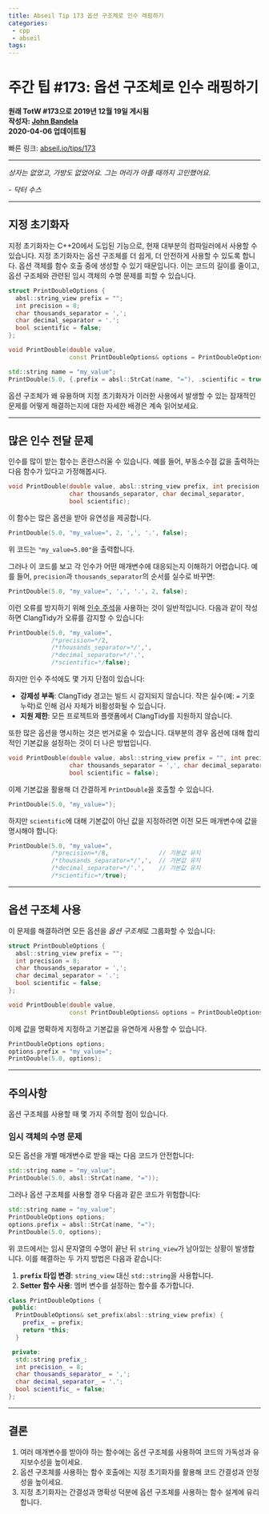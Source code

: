 ```yaml
---
title: Abseil Tip 173 옵션 구조체로 인수 래핑하기
categories:
 - cpp
 - abseil
tags:
---
```



# 주간 팁 #173: 옵션 구조체로 인수 래핑하기

**원래 TotW #173으로 2019년 12월 19일 게시됨**  
**작성자: [John Bandela](mailto:jbandela@google.com)**  
**2020-04-06 업데이트됨**

빠른 링크: [abseil.io/tips/173](https://abseil.io/tips/173)

---

*상자는 없었고, 가방도 없었어요. 그는 머리가 아플 때까지 고민했어요.*

*- 닥터 수스*

---

## 지정 초기화자

지정 초기화자는 C++20에서 도입된 기능으로, 현재 대부분의 컴파일러에서 사용할 수 있습니다. 지정 초기화자는 옵션 구조체를 더 쉽게, 더 안전하게 사용할 수 있도록 합니다. 옵션 객체를 함수 호출 중에 생성할 수 있기 때문입니다. 이는 코드의 길이를 줄이고, 옵션 구조체와 관련된 임시 객체의 수명 문제를 피할 수 있습니다.

```cpp
struct PrintDoubleOptions {
  absl::string_view prefix = "";
  int precision = 8;
  char thousands_separator = ',';
  char decimal_separator = '.';
  bool scientific = false;
};

void PrintDouble(double value,
                 const PrintDoubleOptions& options = PrintDoubleOptions{});

std::string name = "my_value";
PrintDouble(5.0, {.prefix = absl::StrCat(name, "="), .scientific = true});
```

옵션 구조체가 왜 유용하며 지정 초기화자가 이러한 사용에서 발생할 수 있는 잠재적인 문제를 어떻게 해결하는지에 대한 자세한 배경은 계속 읽어보세요.

---

## 많은 인수 전달 문제

인수를 많이 받는 함수는 혼란스러울 수 있습니다. 예를 들어, 부동소수점 값을 출력하는 다음 함수가 있다고 가정해봅시다.

```cpp
void PrintDouble(double value, absl::string_view prefix, int precision,
                 char thousands_separator, char decimal_separator,
                 bool scientific);
```

이 함수는 많은 옵션을 받아 유연성을 제공합니다.

```cpp
PrintDouble(5.0, "my_value=", 2, ',', '.', false);
```

위 코드는 `"my_value=5.00"`을 출력합니다.

그러나 이 코드를 보고 각 인수가 어떤 매개변수에 대응되는지 이해하기 어렵습니다. 예를 들어, `precision`과 `thousands_separator`의 순서를 실수로 바꾸면:

```cpp
PrintDouble(5.0, "my_value=", ',', '.', 2, false);
```

이런 오류를 방지하기 위해 [인수 주석](http://clang.llvm.org/extra/clang-tidy/checks/bugprone/argument-comment.html)을 사용하는 것이 일반적입니다. 다음과 같이 작성하면 ClangTidy가 오류를 감지할 수 있습니다:

```cpp
PrintDouble(5.0, "my_value=",
            /*precision=*/2,
            /*thousands_separator=*/',',
            /*decimal_separator=*/'.',
            /*scientific=*/false);
```

하지만 인수 주석에도 몇 가지 단점이 있습니다:

- **강제성 부족**: ClangTidy 경고는 빌드 시 감지되지 않습니다. 작은 실수(예: `=` 기호 누락)로 인해 검사 자체가 비활성화될 수 있습니다.
- **지원 제한**: 모든 프로젝트와 플랫폼에서 ClangTidy를 지원하지 않습니다.

또한 많은 옵션을 명시하는 것은 번거로울 수 있습니다. 대부분의 경우 옵션에 대해 합리적인 기본값을 설정하는 것이 더 나은 방법입니다.

```cpp
void PrintDouble(double value, absl::string_view prefix = "", int precision = 8,
                 char thousands_separator = ',', char decimal_separator = '.',
                 bool scientific = false);
```

이제 기본값을 활용해 더 간결하게 `PrintDouble`을 호출할 수 있습니다.

```cpp
PrintDouble(5.0, "my_value=");
```

하지만 `scientific`에 대해 기본값이 아닌 값을 지정하려면 이전 모든 매개변수에 값을 명시해야 합니다:

```cpp
PrintDouble(5.0, "my_value=",
            /*precision=*/8,              // 기본값 유지
            /*thousands_separator=*/',',  // 기본값 유지
            /*decimal_separator=*/'.',    // 기본값 유지
            /*scientific=*/true);
```

---

## 옵션 구조체 사용

이 문제를 해결하려면 모든 옵션을 *옵션 구조체*로 그룹화할 수 있습니다:

```cpp
struct PrintDoubleOptions {
  absl::string_view prefix = "";
  int precision = 8;
  char thousands_separator = ',';
  char decimal_separator = '.';
  bool scientific = false;
};

void PrintDouble(double value,
                 const PrintDoubleOptions& options = PrintDoubleOptions{});
```

이제 값을 명확하게 지정하고 기본값을 유연하게 사용할 수 있습니다.

```cpp
PrintDoubleOptions options;
options.prefix = "my_value=";
PrintDouble(5.0, options);
```

---

## 주의사항

옵션 구조체를 사용할 때 몇 가지 주의할 점이 있습니다.

### 임시 객체의 수명 문제

모든 옵션을 개별 매개변수로 받을 때는 다음 코드가 안전합니다:

```cpp
std::string name = "my_value";
PrintDouble(5.0, absl::StrCat(name, "="));
```

그러나 옵션 구조체를 사용할 경우 다음과 같은 코드가 위험합니다:

```cpp
std::string name = "my_value";
PrintDoubleOptions options;
options.prefix = absl::StrCat(name, "=");
PrintDouble(5.0, options);
```

위 코드에서는 임시 문자열의 수명이 끝난 뒤 `string_view`가 남아있는 상황이 발생합니다. 이를 해결하는 두 가지 방법은 다음과 같습니다:

1. **`prefix` 타입 변경**: `string_view` 대신 `std::string`을 사용합니다.
2. **Setter 함수 사용**: 멤버 변수를 설정하는 함수를 추가합니다.

```cpp
class PrintDoubleOptions {
 public:
  PrintDoubleOptions& set_prefix(absl::string_view prefix) {
    prefix_ = prefix;
    return *this;
  }

 private:
  std::string prefix_;
  int precision_ = 8;
  char thousands_separator_ = ',';
  char decimal_separator_ = '.';
  bool scientific_ = false;
};
```

---

## 결론

1. 여러 매개변수를 받아야 하는 함수에는 옵션 구조체를 사용하여 코드의 가독성과 유지보수성을 높이세요.
2. 옵션 구조체를 사용하는 함수 호출에는 지정 초기화자를 활용해 코드 간결성과 안정성을 높이세요.
3. 지정 초기화자는 간결성과 명확성 덕분에 옵션 구조체를 사용하는 함수 설계에 유리합니다.